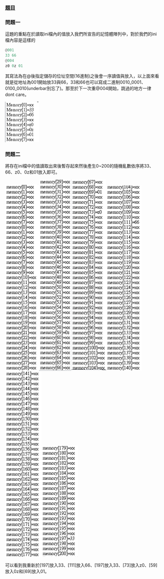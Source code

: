 ### [題目](https://github.com/stormteeth/verilog-#lab-9)
### 問題一
這題的重點在於讀取ini檔內的值放入我們所宣告的記憶體陣列中，對於我們的ini檔內容是這樣的
```verilog
@001 
33 66 
@004 
z0 0z 01 
```
其寫法為在@後指定儲存的位址空間(16進制)之後會一序讀值與放入，以上面來看就是從地址為001開始放33與66，33和66也可以寫成二進制0010_0001、0100_0010(underbar別忘了)。那至於下一次重@004開始，跳過的地方一律dont care。

![](result/Lab9-1.png)
### 問題二
將存在ini檔中的值讀取出來後暫存起來然後產生0~200的隨機亂數依序將33、66、z0、0z和01放入即可。

![](result/Lab9-2.png)![](result/Lab9-3.png)![](result/Lab9-4.png)![](result/Lab9-5.png)![](result/Lab9-6.png)![](result/Lab9-7.png)

可以看到我重新於[197]放入33、[111]放入66、[197]放入33、[73]放入z0、[59]放入0z和[69]放入01。
